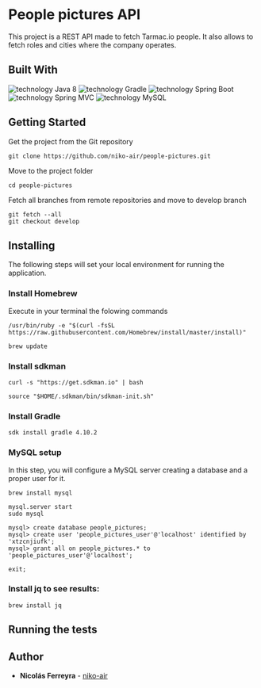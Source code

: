 # People pictures API

This project is a REST API made to fetch Tarmac.io people. It also allows to fetch roles and cities where the company operates.

## Built With

![technology Java 8](https://img.shields.io/badge/technology-Java%208-green.svg)
![technology Gradle](https://img.shields.io/badge/technology-Gradle-blue.svg)
![technology Spring Boot](https://img.shields.io/badge/technology-spring--boot-red.svg)
![technology Spring MVC](https://img.shields.io/badge/technology-spring--mvc-orange.svg)
![technology MySQL](https://img.shields.io/badge/technology-mysql-lightgrey.svg)

## Getting Started

Get the project from the Git repository
```
git clone https://github.com/niko-air/people-pictures.git
```

Move to the project folder
```
cd people-pictures 
```

Fetch all branches from remote repositories and move to develop branch
```
git fetch --all
git checkout develop
```

## Installing
The following steps will set your local environment for running the application.

### Install Homebrew

Execute in your terminal the folowing commands

```
/usr/bin/ruby -e "$(curl -fsSL https://raw.githubusercontent.com/Homebrew/install/master/install)"

brew update
```

### Install sdkman
```
curl -s "https://get.sdkman.io" | bash

source "$HOME/.sdkman/bin/sdkman-init.sh"
```


### Install Gradle
```
sdk install gradle 4.10.2
```

### MySQL setup
In this step, you will configure a MySQL server creating a database and a proper user for it.
```
brew install mysql

mysql.server start
sudo mysql

mysql> create database people_pictures;
mysql> create user 'people_pictures_user'@'localhost' identified by 'xtzcnjiufk';
mysql> grant all on people_pictures.* to 'people_pictures_user'@'localhost';

exit;
```


### Install jq to see results:
```
brew install jq
```

## Running the tests


## Author

* **Nicolás Ferreyra** - [niko-air](https://github.com/niko-air)
